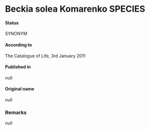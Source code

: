 Beckia solea Komarenko SPECIES
=======

#### Status
SYNONYM

#### According to
The Catalogue of Life, 3rd January 2011

#### Published in
null

#### Original name
null

### Remarks
null